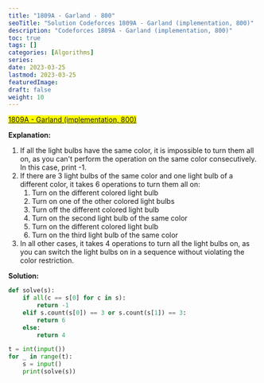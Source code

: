 ```yaml
---
title: "1809A - Garland - 800"
seoTitle: "Solution Codeforces 1809A - Garland (implementation, 800)"
description: "Codeforces 1809A - Garland (implementation, 800)"
toc: true
tags: []
categories: [Algorithms]
series:
date: 2023-03-25
lastmod: 2023-03-25
featuredImage:
draft: false
weight: 10
---
```


<mark>[1809A - Garland (implementation, 800)](https://codeforces.com/contest/1809/problem/A)</mark>

**Explanation:**

1. If all the light bulbs have the same color, it is impossible to turn them all on, as you can't perform the operation on the same color consecutively. In this case, print -1.
1. If there are 3 light bulbs of the same color and one light bulb of a different color, it takes 6 operations to turn them all on:
   1. Turn on the different colored light bulb
   2. Turn on one of the other colored light bulbs
   3. Turn off the different colored light bulb
   4. Turn on the second light bulb of the same color
   5. Turn on the different colored light bulb
   6. Turn on the third light bulb of the same color
3. In all other cases, it takes 4 operations to turn all the light bulbs on, as you can switch the light bulbs on in a sequence without violating the color restriction.


**Solution:**

```python
def solve(s):
    if all(c == s[0] for c in s):
        return -1
    elif s.count(s[0]) == 3 or s.count(s[1]) == 3:
        return 6
    else:
        return 4

t = int(input())
for _ in range(t):
    s = input()
    print(solve(s))
```
